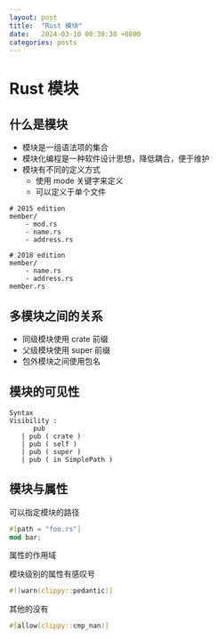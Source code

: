 ```yaml
---
layout: post
title:  "Rust 模块"
date:   2024-03-10 00:38:30 +0800
categories: posts
---
```


# Rust 模块

## 什么是模块

* 模块是一组语法项的集合
* 模块化编程是一种软件设计思想，降低耦合，便于维护
* 模块有不同的定义方式
  * 使用 mode 关键字来定义
  * 可以定义于单个文件

```
# 2015 edition
member/
	- mod.rs
	- name.rs
	- address.rs

# 2018 edition
member/
	- name.rs
	- address.rs
member.rs
```

## 多模块之间的关系

* 同级模块使用 crate 前缀
* 父级模块使用 super 前缀
* 包外模块之间使用包名

## 模块的可见性

```
Syntax
Visibility :
      pub
   | pub ( crate )
   | pub ( self )
   | pub ( super )
   | pub ( in SimplePath )
```

## 模块与属性

可以指定模块的路径

```rust
#[path = "foo.rs"]
mod bar;
```

属性的作用域

模块级别的属性有感叹号
```rust
#![warn(clippy::pedantic)]
```
其他的没有
```rust
#[allow(clippy::cmp_nan)]
```


